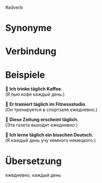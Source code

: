 #adverb
# Synonyme

# Verbindung 

# Beispiele
🔹 **Ich trinke täglich Kaffee.**  
(Я пью кофе каждый день.)

🔹 **Er trainiert täglich im Fitnessstudio.**  
(Он тренируется в спортзале ежедневно.)

🔹 **Diese Zeitung erscheint täglich.**  
(Эта газета выходит ежедневно.)

🔹 **Ich lerne täglich ein bisschen Deutsch.**  
(Я каждый день учу немного немецкого.)
# Übersetzung
ежедневно, каждый день